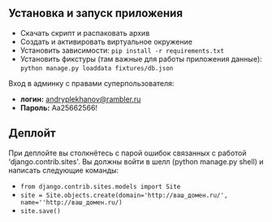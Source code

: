 ## Установка и запуск приложения
- Скачать скрипт и распаковать архив
- Создать и активировать виртуальное окружение
- Установить зависимости: `pip install -r requirements.txt`
- Установить фикстуры (там важные для работы приложения данные): `python manage.py loaddata fixtures/db.json`


Вход в админку с правами суперпользователя:
- **логин:** andryplekhanov@rambler.ru
- **Пароль:** Aa25662566!

## Деплойт
При деплойте вы столкнётесь с парой ошибок связанных с работой ‘django.contrib.sites'.
Вы должны войти в шелл (python manage.py shell) и написать следующие команды:
- `from django.contrib.sites.models import Site`
- `site = Site.objects.create(domain='http://ваш_домен.ru/', name=''http://ваш_домен.ru/)`
- `site.save()`
